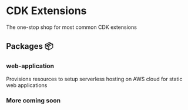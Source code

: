 # CDK Extensions

The one-stop shop for most common CDK extensions

## Packages 📦️

### web-application

Provisions resources to setup serverless hosting on AWS cloud for static web applications


### More coming soon
